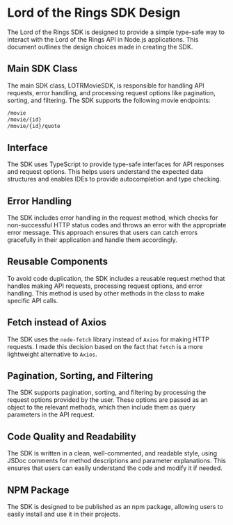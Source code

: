 # Lord of the Rings SDK Design

The Lord of the Rings SDK is designed to provide a simple type-safe way to interact with the Lord of the Rings API in Node.js applications. This document outlines the design choices made in creating the SDK.

## Main SDK Class

The main SDK class, LOTRMovieSDK, is responsible for handling API requests, error handling, and processing request options like pagination, sorting, and filtering. The SDK supports the following movie endpoints:

```txt
/movie
/movie/{id}
/movie/{id}/quote
```

## Interface

The SDK uses TypeScript to provide type-safe interfaces for API responses and request options. This helps users understand the expected data structures and enables IDEs to provide autocompletion and type checking.

## Error Handling

The SDK includes error handling in the request method, which checks for non-successful HTTP status codes and throws an error with the appropriate error message. This approach ensures that users can catch errors gracefully in their application and handle them accordingly.

## Reusable Components

To avoid code duplication, the SDK includes a reusable request method that handles making API requests, processing request options, and error handling. This method is used by other methods in the class to make specific API calls.

## Fetch instead of Axios

The SDK uses the `node-fetch` library instead of `Axios` for making HTTP requests. I made this decision based on the fact that `fetch` is a more lightweight alternative to `Axios`.

## Pagination, Sorting, and Filtering

The SDK supports pagination, sorting, and filtering by processing the request options provided by the user. These options are passed as an object to the relevant methods, which then include them as query parameters in the API request.

## Code Quality and Readability

The SDK is written in a clean, well-commented, and readable style, using JSDoc comments for method descriptions and parameter explanations. This ensures that users can easily understand the code and modify it if needed.

## NPM Package

The SDK is designed to be published as an npm package, allowing users to easily install and use it in their projects.
